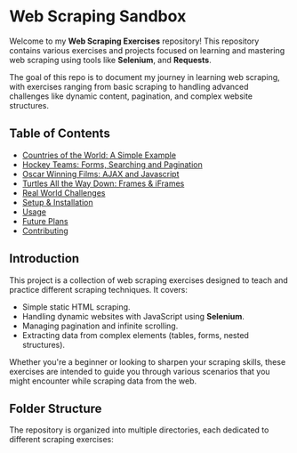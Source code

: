 # Web Scraping Sandbox

Welcome to my **Web Scraping Exercises** repository! This repository contains various exercises and projects focused on learning and mastering web scraping using tools like **Selenium**, and **Requests**.

The goal of this repo is to document my journey in learning web scraping, with exercises ranging from basic scraping to handling advanced challenges like dynamic content, pagination, and complex website structures.

## Table of Contents
- [Countries of the World: A Simple Example](./webscraping_sandbox/Countries_Of_The_World_Scraper.ipynb)
- [Hockey Teams: Forms, Searching and Pagination](./webscraping_sandbox/Hockey_Teams_Data_Scraper.ipynb)
- [Oscar Winning Films: AJAX and Javascript](#folder-structure)
- [Turtles All the Way Down: Frames & iFrames](#folder-structure)
- [Real World Challenges](#folder-structure)
- [Setup & Installation](#setup--installatio)
- [Usage](#usage)
- [Future Plans](#future-plans)
- [Contributing](#contributing)

## Introduction

This project is a collection of web scraping exercises designed to teach and practice different scraping techniques. It covers:
- Simple static HTML scraping.
- Handling dynamic websites with JavaScript using **Selenium**.
- Managing pagination and infinite scrolling.
- Extracting data from complex elements (tables, forms, nested structures).

Whether you're a beginner or looking to sharpen your scraping skills, these exercises are intended to guide you through various scenarios that you might encounter while scraping data from the web.

## Folder Structure

The repository is organized into multiple directories, each dedicated to different scraping exercises:



